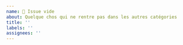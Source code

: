 ```yaml
---
name: 💬 Issue vide
about: Quelque chos qui ne rentre pas dans les autres catégories
title: ''
labels: ''
assignees: ''
---
```

